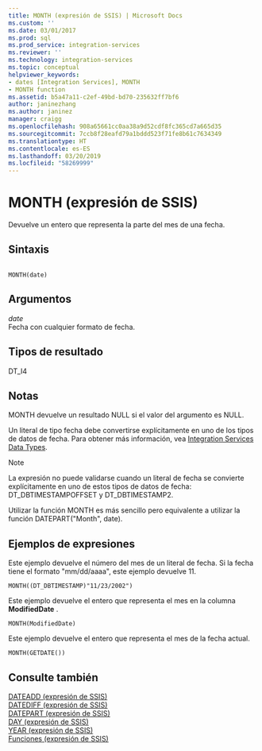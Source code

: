 ```yaml
---
title: MONTH (expresión de SSIS) | Microsoft Docs
ms.custom: ''
ms.date: 03/01/2017
ms.prod: sql
ms.prod_service: integration-services
ms.reviewer: ''
ms.technology: integration-services
ms.topic: conceptual
helpviewer_keywords:
- dates [Integration Services], MONTH
- MONTH function
ms.assetid: b5a47a11-c2ef-49bd-bd70-235632ff7bf6
author: janinezhang
ms.author: janinez
manager: craigg
ms.openlocfilehash: 908a65661cc0aa38a9d52cdf8fc365cd7a665d35
ms.sourcegitcommit: 7ccb8f28eafd79a1bddd523f71fe8b61c7634349
ms.translationtype: HT
ms.contentlocale: es-ES
ms.lasthandoff: 03/20/2019
ms.locfileid: "58269999"
---
```

# <a name="month-ssis-expression"></a>MONTH (expresión de SSIS)
  Devuelve un entero que representa la parte del mes de una fecha.  
  
## <a name="syntax"></a>Sintaxis  
  
```  
  
MONTH(date)  
```  
  
## <a name="arguments"></a>Argumentos  
 *date*  
 Fecha con cualquier formato de fecha.  
  
## <a name="result-types"></a>Tipos de resultado  
 DT_I4  
  
## <a name="remarks"></a>Notas  
 MONTH devuelve un resultado NULL si el valor del argumento es NULL.  
  
 Un literal de tipo fecha debe convertirse explícitamente en uno de los tipos de datos de fecha. Para obtener más información, vea [Integration Services Data Types](../../integration-services/data-flow/integration-services-data-types.md).  
  
> [!NOTE]  
>  La expresión no puede validarse cuando un literal de fecha se convierte explícitamente en uno de estos tipos de datos de fecha: DT_DBTIMESTAMPOFFSET y DT_DBTIMESTAMP2.  
  
 Utilizar la función MONTH es más sencillo pero equivalente a utilizar la función DATEPART("Month", date).  
  
## <a name="expression-examples"></a>Ejemplos de expresiones  
 Este ejemplo devuelve el número del mes de un literal de fecha. Si la fecha tiene el formato "mm/dd/aaaa", este ejemplo devuelve 11.  
  
```  
MONTH((DT_DBTIMESTAMP)"11/23/2002")  
```  
  
 Este ejemplo devuelve el entero que representa el mes en la columna **ModifiedDate** .  
  
```  
MONTH(ModifiedDate)  
```  
  
 Este ejemplo devuelve el entero que representa el mes de la fecha actual.  
  
```  
MONTH(GETDATE())  
```  
  
## <a name="see-also"></a>Consulte también  
 [DATEADD &#40;expresión de SSIS&#41;](../../integration-services/expressions/dateadd-ssis-expression.md)   
 [DATEDIFF &#40;expresión de SSIS&#41;](../../integration-services/expressions/datediff-ssis-expression.md)   
 [DATEPART &#40;expresión de SSIS&#41;](../../integration-services/expressions/datepart-ssis-expression.md)   
 [DAY &#40;expresión de SSIS&#41;](../../integration-services/expressions/day-ssis-expression.md)   
 [YEAR &#40;expresión de SSIS&#41;](../../integration-services/expressions/year-ssis-expression.md)   
 [Funciones &#40;expresión de SSIS&#41;](../../integration-services/expressions/functions-ssis-expression.md)  
  
  
